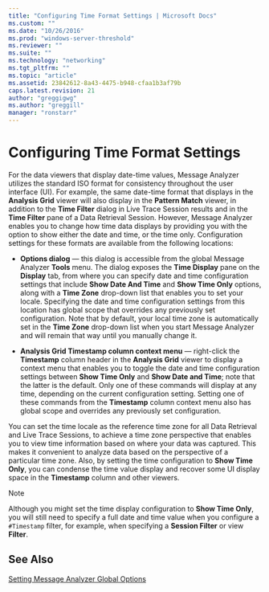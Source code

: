 ```yaml
---
title: "Configuring Time Format Settings | Microsoft Docs"
ms.custom: ""
ms.date: "10/26/2016"
ms.prod: "windows-server-threshold"
ms.reviewer: ""
ms.suite: ""
ms.technology: "networking"
ms.tgt_pltfrm: ""
ms.topic: "article"
ms.assetid: 23842612-8a43-4475-b948-cfaa1b3af79b
caps.latest.revision: 21
author: "greggigwg"
ms.author: "greggill"
manager: "ronstarr"
---
```


# Configuring Time Format Settings

For the data viewers that display date-time values, Message Analyzer utilizes the standard ISO format for consistency throughout the user interface (UI). For example, the same date-time format that displays in the **Analysis Grid** viewer will also display in the **Pattern Match** viewer, in addition to the **Time Filter** dialog in Live Trace Session results and in the **Time Filter** pane of a Data Retrieval Session.  However, Message Analyzer enables you to change how time data displays by providing you with the option to show either the date and time, or the time only.  Configuration settings for these formats are available from the following locations:  
  
-   **Options dialog** — this dialog is accessible from the global Message Analyzer **Tools** menu. The dialog exposes the **Time Display** pane on the **Display** tab, from where you can specify date and time configuration settings that include **Show Date And Time** and **Show Time Only** options, along with a **Time Zone** drop-down list that enables you to set your locale. Specifying the date and time configuration settings from this location has global scope that overrides any previously set configuration.  Note that by default, your local time zone is automatically set in the **Time Zone** drop-down list when you start Message Analyzer and will remain that way until you manually change it.  
  
-   **Analysis Grid Timestamp column context menu** — right-click the **Timestamp** column header in the **Analysis Grid** viewer to display a context menu that enables you to toggle the date and time configuration settings between **Show Time Only** and **Show Date and Time**; note that the latter is the default. Only one of these commands will display at any time, depending on the current configuration setting. Setting one of these commands from the **Timestamp** column context menu also has global scope and overrides any previously set configuration.  
  
You can set the time locale as the reference time zone for all Data Retrieval and Live Trace Sessions, to achieve a time zone perspective that enables you to view time information based on where your data was captured. This makes it convenient to analyze data based on the perspective of a particular time zone. Also, by setting the time configuration to **Show Time Only**, you can condense the time value display and recover some UI display space in the **Timestamp** column and other viewers.  
  
> [!NOTE]
>  Although you might set the time display configuration to **Show Time Only**, you will still need to specify a full date and time value when you configure a `#Timestamp` filter, for example, when specifying a **Session Filter** or view **Filter**.  
  
## See Also  

[Setting Message Analyzer Global Options](setting-message-analyzer-global-options.md)